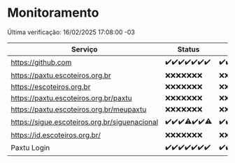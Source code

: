 # Monitoramento

Última verificação: 16/02/2025 17:08:00 -03

|Serviço|Status|Últimas 24h|
|---|---|---|
|https://github.com|<span title="2025-02-09: OK=23">✔️</span><span title="2025-02-10: OK=23">✔️</span><span title="2025-02-11: OK=23">✔️</span><span title="2025-02-12: OK=23">✔️</span><span title="2025-02-13: OK=23">✔️</span><span title="2025-02-14: OK=23">✔️</span><span title="2025-02-15: OK=20">✔️</span>|<span title="15/02/2025 18:06:00 -03 : 200">✔️</span><span title="15/02/2025 19:07:00 -03 : 200">✔️</span><span title="15/02/2025 20:07:00 -03 : 200">✔️</span><span title="15/02/2025 21:44:00 -03 : 200">✔️</span><span title="15/02/2025 23:15:00 -03 : 200">✔️</span><span title="16/02/2025 00:15:00 -03 : 200">✔️</span><span title="16/02/2025 01:09:00 -03 : 200">✔️</span><span title="16/02/2025 02:07:00 -03 : 200">✔️</span><span title="16/02/2025 03:10:00 -03 : 200">✔️</span><span title="16/02/2025 04:07:00 -03 : 200">✔️</span><span title="16/02/2025 05:09:00 -03 : 200">✔️</span><span title="16/02/2025 06:07:00 -03 : 200">✔️</span><span title="16/02/2025 07:07:00 -03 : 200">✔️</span><span title="16/02/2025 08:05:00 -03 : 200">✔️</span><span title="16/02/2025 09:15:00 -03 : 200">✔️</span><span title="16/02/2025 10:12:00 -03 : 200">✔️</span><span title="16/02/2025 11:07:00 -03 : 200">✔️</span><span title="16/02/2025 12:07:00 -03 : 200">✔️</span><span title="16/02/2025 13:08:00 -03 : 200">✔️</span><span title="16/02/2025 14:06:00 -03 : 200">✔️</span><span title="16/02/2025 15:10:00 -03 : 200">✔️</span><span title="16/02/2025 16:06:00 -03 : 200">✔️</span><span title="16/02/2025 17:08:00 -03 : 200">✔️</span>|
|https://paxtu.escoteiros.org.br|<span title="2025-02-09: Falhas=23">❌</span><span title="2025-02-10: Falhas=23">❌</span><span title="2025-02-11: Falhas=23">❌</span><span title="2025-02-12: Falhas=23">❌</span><span title="2025-02-13: Falhas=23">❌</span><span title="2025-02-14: Falhas=23">❌</span><span title="2025-02-15: Falhas=20">❌</span>|<span title="15/02/2025 18:06:00 -03 : 403">❌</span><span title="15/02/2025 19:07:00 -03 : 403">❌</span><span title="15/02/2025 20:07:00 -03 : 403">❌</span><span title="15/02/2025 21:44:00 -03 : 403">❌</span><span title="15/02/2025 23:15:00 -03 : 403">❌</span><span title="16/02/2025 00:15:00 -03 : 403">❌</span><span title="16/02/2025 01:09:00 -03 : 403">❌</span><span title="16/02/2025 02:07:00 -03 : 403">❌</span><span title="16/02/2025 03:10:00 -03 : 403">❌</span><span title="16/02/2025 04:07:00 -03 : 403">❌</span><span title="16/02/2025 05:09:00 -03 : 403">❌</span><span title="16/02/2025 06:07:00 -03 : 403">❌</span><span title="16/02/2025 07:07:00 -03 : 403">❌</span><span title="16/02/2025 08:05:00 -03 : 403">❌</span><span title="16/02/2025 09:15:00 -03 : 403">❌</span><span title="16/02/2025 10:12:00 -03 : 403">❌</span><span title="16/02/2025 11:07:00 -03 : 403">❌</span><span title="16/02/2025 12:07:00 -03 : 403">❌</span><span title="16/02/2025 13:08:00 -03 : 403">❌</span><span title="16/02/2025 14:06:00 -03 : 403">❌</span><span title="16/02/2025 15:10:00 -03 : 403">❌</span><span title="16/02/2025 16:06:00 -03 : 403">❌</span><span title="16/02/2025 17:08:00 -03 : 403">❌</span>|
|https://escoteiros.org.br|<span title="2025-02-09: Falhas=23">❌</span><span title="2025-02-10: Falhas=23">❌</span><span title="2025-02-11: Falhas=23">❌</span><span title="2025-02-12: Falhas=23">❌</span><span title="2025-02-13: Falhas=23">❌</span><span title="2025-02-14: Falhas=23">❌</span><span title="2025-02-15: Falhas=20">❌</span>|<span title="15/02/2025 18:06:00 -03 : 403">❌</span><span title="15/02/2025 19:07:00 -03 : 403">❌</span><span title="15/02/2025 20:07:00 -03 : 403">❌</span><span title="15/02/2025 21:44:00 -03 : 403">❌</span><span title="15/02/2025 23:15:00 -03 : 403">❌</span><span title="16/02/2025 00:15:00 -03 : 403">❌</span><span title="16/02/2025 01:09:00 -03 : 403">❌</span><span title="16/02/2025 02:08:00 -03 : 403">❌</span><span title="16/02/2025 03:10:00 -03 : 403">❌</span><span title="16/02/2025 04:07:00 -03 : 403">❌</span><span title="16/02/2025 05:09:00 -03 : 403">❌</span><span title="16/02/2025 06:07:00 -03 : 403">❌</span><span title="16/02/2025 07:07:00 -03 : 403">❌</span><span title="16/02/2025 08:05:00 -03 : 403">❌</span><span title="16/02/2025 09:15:00 -03 : 403">❌</span><span title="16/02/2025 10:12:00 -03 : 403">❌</span><span title="16/02/2025 11:07:00 -03 : 403">❌</span><span title="16/02/2025 12:07:00 -03 : 403">❌</span><span title="16/02/2025 13:08:00 -03 : 403">❌</span><span title="16/02/2025 14:06:00 -03 : 403">❌</span><span title="16/02/2025 15:10:00 -03 : 403">❌</span><span title="16/02/2025 16:06:00 -03 : 403">❌</span><span title="16/02/2025 17:08:00 -03 : 403">❌</span>|
|https://paxtu.escoteiros.org.br/paxtu|<span title="2025-02-09: Falhas=23">❌</span><span title="2025-02-10: Falhas=23">❌</span><span title="2025-02-11: Falhas=23">❌</span><span title="2025-02-12: Falhas=23">❌</span><span title="2025-02-13: Falhas=23">❌</span><span title="2025-02-14: Falhas=23">❌</span><span title="2025-02-15: Falhas=20">❌</span>|<span title="15/02/2025 18:06:00 -03 : 403">❌</span><span title="15/02/2025 19:07:00 -03 : 403">❌</span><span title="15/02/2025 20:07:00 -03 : 403">❌</span><span title="15/02/2025 21:44:00 -03 : 403">❌</span><span title="15/02/2025 23:15:00 -03 : 403">❌</span><span title="16/02/2025 00:15:00 -03 : 403">❌</span><span title="16/02/2025 01:09:00 -03 : 403">❌</span><span title="16/02/2025 02:08:00 -03 : 403">❌</span><span title="16/02/2025 03:10:00 -03 : 403">❌</span><span title="16/02/2025 04:07:00 -03 : 403">❌</span><span title="16/02/2025 05:09:00 -03 : 403">❌</span><span title="16/02/2025 06:07:00 -03 : 403">❌</span><span title="16/02/2025 07:07:00 -03 : 403">❌</span><span title="16/02/2025 08:05:00 -03 : 403">❌</span><span title="16/02/2025 09:15:00 -03 : 403">❌</span><span title="16/02/2025 10:12:00 -03 : 403">❌</span><span title="16/02/2025 11:07:00 -03 : 403">❌</span><span title="16/02/2025 12:07:00 -03 : 403">❌</span><span title="16/02/2025 13:08:00 -03 : 403">❌</span><span title="16/02/2025 14:06:00 -03 : 403">❌</span><span title="16/02/2025 15:10:00 -03 : 403">❌</span><span title="16/02/2025 16:06:00 -03 : 403">❌</span><span title="16/02/2025 17:08:00 -03 : 403">❌</span>|
|https://paxtu.escoteiros.org.br/meupaxtu|<span title="2025-02-09: Falhas=23">❌</span><span title="2025-02-10: Falhas=23">❌</span><span title="2025-02-11: Falhas=23">❌</span><span title="2025-02-12: Falhas=23">❌</span><span title="2025-02-13: Falhas=23">❌</span><span title="2025-02-14: Falhas=23">❌</span><span title="2025-02-15: Falhas=20">❌</span>|<span title="15/02/2025 18:06:00 -03 : 403">❌</span><span title="15/02/2025 19:07:00 -03 : 403">❌</span><span title="15/02/2025 20:07:00 -03 : 403">❌</span><span title="15/02/2025 21:44:00 -03 : 403">❌</span><span title="15/02/2025 23:15:00 -03 : 403">❌</span><span title="16/02/2025 00:15:00 -03 : 403">❌</span><span title="16/02/2025 01:09:00 -03 : 403">❌</span><span title="16/02/2025 02:08:00 -03 : 403">❌</span><span title="16/02/2025 03:10:00 -03 : 403">❌</span><span title="16/02/2025 04:07:00 -03 : 403">❌</span><span title="16/02/2025 05:09:00 -03 : 403">❌</span><span title="16/02/2025 06:07:00 -03 : 403">❌</span><span title="16/02/2025 07:07:00 -03 : 403">❌</span><span title="16/02/2025 08:05:00 -03 : 403">❌</span><span title="16/02/2025 09:15:00 -03 : 403">❌</span><span title="16/02/2025 10:12:00 -03 : 403">❌</span><span title="16/02/2025 11:07:00 -03 : 403">❌</span><span title="16/02/2025 12:07:00 -03 : 403">❌</span><span title="16/02/2025 13:08:00 -03 : 403">❌</span><span title="16/02/2025 14:06:00 -03 : 403">❌</span><span title="16/02/2025 15:10:00 -03 : 403">❌</span><span title="16/02/2025 16:06:00 -03 : 403">❌</span><span title="16/02/2025 17:08:00 -03 : 403">❌</span>|
|https://sigue.escoteiros.org.br/siguenacional|<span title="2025-02-09: OK=23">✔️</span><span title="2025-02-10: OK=23">✔️</span><span title="2025-02-11: OK=23">✔️</span><span title="2025-02-12: OK=22, Falhas=1">⚠️</span><span title="2025-02-13: OK=23">✔️</span><span title="2025-02-14: OK=23">✔️</span><span title="2025-02-15: OK=19, Falhas=1">⚠️</span>|<span title="15/02/2025 18:06:00 -03 : 200">✔️</span><span title="15/02/2025 19:07:00 -03 : 200">✔️</span><span title="15/02/2025 20:07:00 -03 : 200">✔️</span><span title="15/02/2025 21:44:00 -03 : 200">✔️</span><span title="15/02/2025 23:15:00 -03 : 200">✔️</span><span title="16/02/2025 00:15:00 -03 : 200">✔️</span><span title="16/02/2025 01:09:00 -03 : 200">✔️</span><span title="16/02/2025 02:08:00 -03 : 200">✔️</span><span title="16/02/2025 03:10:00 -03 : 200">✔️</span><span title="16/02/2025 04:07:00 -03 : 200">✔️</span><span title="16/02/2025 05:09:00 -03 : 200">✔️</span><span title="16/02/2025 06:07:00 -03 : 200">✔️</span><span title="16/02/2025 07:07:00 -03 : 200">✔️</span><span title="16/02/2025 08:05:00 -03 : 200">✔️</span><span title="16/02/2025 09:15:00 -03 : 200">✔️</span><span title="16/02/2025 10:12:00 -03 : 200">✔️</span><span title="16/02/2025 11:07:00 -03 : 200">✔️</span><span title="16/02/2025 12:07:00 -03 : 200">✔️</span><span title="16/02/2025 13:08:00 -03 : 200">✔️</span><span title="16/02/2025 14:06:00 -03 : 200">✔️</span><span title="16/02/2025 15:10:00 -03 : 200">✔️</span><span title="16/02/2025 16:06:00 -03 : 200">✔️</span><span title="16/02/2025 17:08:00 -03 : 200">✔️</span>|
|https://id.escoteiros.org.br/|<span title="2025-02-09: Falhas=23">❌</span><span title="2025-02-10: Falhas=23">❌</span><span title="2025-02-11: Falhas=23">❌</span><span title="2025-02-12: Falhas=23">❌</span><span title="2025-02-13: Falhas=23">❌</span><span title="2025-02-14: Falhas=23">❌</span><span title="2025-02-15: Falhas=20">❌</span>|<span title="15/02/2025 18:06:00 -03 : 403">❌</span><span title="15/02/2025 19:07:00 -03 : 403">❌</span><span title="15/02/2025 20:07:00 -03 : 403">❌</span><span title="15/02/2025 21:44:00 -03 : 403">❌</span><span title="15/02/2025 23:15:00 -03 : 403">❌</span><span title="16/02/2025 00:15:00 -03 : 403">❌</span><span title="16/02/2025 01:09:00 -03 : 403">❌</span><span title="16/02/2025 02:08:00 -03 : 403">❌</span><span title="16/02/2025 03:10:00 -03 : 403">❌</span><span title="16/02/2025 04:07:00 -03 : 403">❌</span><span title="16/02/2025 05:09:00 -03 : 403">❌</span><span title="16/02/2025 06:07:00 -03 : 403">❌</span><span title="16/02/2025 07:07:00 -03 : 403">❌</span><span title="16/02/2025 08:05:00 -03 : 403">❌</span><span title="16/02/2025 09:15:00 -03 : 403">❌</span><span title="16/02/2025 10:12:00 -03 : 403">❌</span><span title="16/02/2025 11:07:00 -03 : 403">❌</span><span title="16/02/2025 12:07:00 -03 : 403">❌</span><span title="16/02/2025 13:08:00 -03 : 403">❌</span><span title="16/02/2025 14:06:00 -03 : 403">❌</span><span title="16/02/2025 15:10:00 -03 : 403">❌</span><span title="16/02/2025 16:06:00 -03 : 403">❌</span><span title="16/02/2025 17:08:00 -03 : 403">❌</span>|
|Paxtu Login|<span title="2025-02-09: OK=23">✔️</span><span title="2025-02-10: OK=23">✔️</span><span title="2025-02-11: OK=23">✔️</span><span title="2025-02-12: OK=23">✔️</span><span title="2025-02-13: OK=23">✔️</span><span title="2025-02-14: OK=23">✔️</span><span title="2025-02-15: OK=20">✔️</span>|<span title="15/02/2025 18:06:00 -03 : 200">✔️</span><span title="15/02/2025 19:07:00 -03 : 200">✔️</span><span title="15/02/2025 20:07:00 -03 : 200">✔️</span><span title="15/02/2025 21:44:00 -03 : 200">✔️</span><span title="15/02/2025 23:15:00 -03 : 200">✔️</span><span title="16/02/2025 00:15:00 -03 : 200">✔️</span><span title="16/02/2025 01:09:00 -03 : 200">✔️</span><span title="16/02/2025 02:08:00 -03 : 200">✔️</span><span title="16/02/2025 03:10:00 -03 : 200">✔️</span><span title="16/02/2025 04:07:00 -03 : 200">✔️</span><span title="16/02/2025 05:09:00 -03 : 200">✔️</span><span title="16/02/2025 06:07:00 -03 : 200">✔️</span><span title="16/02/2025 07:07:00 -03 : 200">✔️</span><span title="16/02/2025 08:05:00 -03 : 200">✔️</span><span title="16/02/2025 09:15:00 -03 : 200">✔️</span><span title="16/02/2025 10:12:00 -03 : 200">✔️</span><span title="16/02/2025 11:07:00 -03 : 200">✔️</span><span title="16/02/2025 12:07:00 -03 : 200">✔️</span><span title="16/02/2025 13:08:00 -03 : 200">✔️</span><span title="16/02/2025 14:06:00 -03 : 200">✔️</span><span title="16/02/2025 15:10:00 -03 : 200">✔️</span><span title="16/02/2025 16:06:00 -03 : 200">✔️</span><span title="16/02/2025 17:08:00 -03 : 200">✔️</span>|
